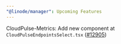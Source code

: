 ```yaml
---
"@linode/manager": Upcoming Features
---
```


CloudPulse-Metrics: Add new component at `CloudPulseEndpointsSelect.tsx` ([#12905](https://github.com/linode/manager/pull/12905))

